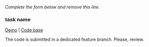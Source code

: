 _Complete the form below and remove this line._

### task name

[Demo](link-to-webpage-on-github-pages) |
[Code base](link-to-complete-codebase-in-different-repo)

The code is submitted in a dedicated feature branch.
Please, review.
